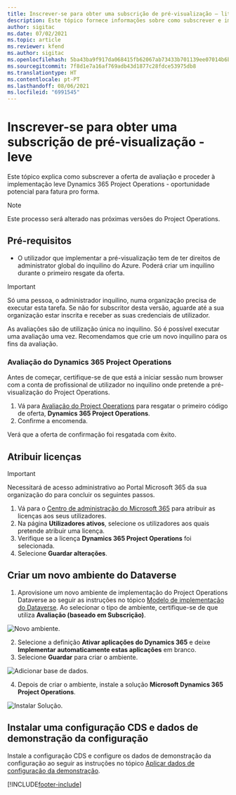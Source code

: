 ```yaml
---
title: Inscrever-se para obter uma subscrição de pré-visualização – lite
description: Este tópico fornece informações sobre como subscrever e implementar o Project Operations lite - oportunidade potencial para fatura pró-forma.
author: sigitac
ms.date: 07/02/2021
ms.topic: article
ms.reviewer: kfend
ms.author: sigitac
ms.openlocfilehash: 5ba43ba9f917da068415fb62067ab73433b701139ee07014b6bd8c02612008ce
ms.sourcegitcommit: 7f8d1e7a16af769adb43d1877c28fdce53975db8
ms.translationtype: HT
ms.contentlocale: pt-PT
ms.lasthandoff: 08/06/2021
ms.locfileid: "6991545"
---
```

# <a name="sign-up-for-a-preview-subscription---lite"></a>Inscrever-se para obter uma subscrição de pré-visualização - leve 

Este tópico explica como subscrever a oferta de avaliação e proceder à implementação leve Dynamics 365 Project Operations - oportunidade potencial para fatura pro forma.

> [!NOTE]
> Este processo será alterado nas próximas versões do Project Operations.

## <a name="prerequisites"></a>Pré-requisitos
- O utilizador que implementar a pré-visualização tem de ter direitos de administrator global do inquilino do Azure. Poderá criar um inquilino durante o primeiro resgate da oferta.

> [!IMPORTANT]
> Só uma pessoa, o administrador inquilino, numa organização precisa de executar esta tarefa. Se não for subscritor desta versão, aguarde até a sua organização estar inscrita e receber as suas credenciais de utilizador.
> 
> As avaliações são de utilização única no inquilino. Só é possível executar uma avaliação uma vez. Recomendamos que crie um novo inquilino para os fins da avaliação.

### <a name="dynamics-365-project-operations-trial"></a>Avaliação do Dynamics 365 Project Operations 

Antes de começar, certifique-se de que está a iniciar sessão num browser com a conta de profissional de utilizador no inquilino onde pretende a pré-visualização do Project Operations.

1. Vá para [Avaliação do Project Operations](https://aka.ms/try-po) para resgatar o primeiro código de oferta, **Dynamics 365 Project Operations**.
2. Confirme a encomenda.

  Verá que a oferta de confirmação foi resgatada com êxito.

## <a name="assign-licenses"></a>Atribuir licenças

> [!IMPORTANT]
> Necessitará de acesso administrativo ao Portal Microsoft 365 da sua organização do para concluir os seguintes passos.


1. Vá para o [Centro de administração do Microsoft 365](https://portal.office.com/) para atribuir as licenças aos seus utilizadores.
2. Na página **Utilizadores ativos**, selecione os utilizadores aos quais pretende atribuir uma licença.
3. Verifique se a licença **Dynamics 365 Project Operations** foi selecionada. 
4. Selecione **Guardar alterações**.

## <a name="create-a-new-dataverse-environment"></a>Criar um novo ambiente do Dataverse

1. Aprovisione um novo ambiente de implementação do Project Operations Dataverse ao seguir as instruções no tópico [Modelo de implementação do Dataverse](lite-deployment.md). Ao selecionar o tipo de ambiente, certifique-se de que utiliza **Avaliação (baseado em Subscrição)**.

  ![Novo ambiente.](./media/19CreateEnvironment.png)

2. Selecione a definição **Ativar aplicações do Dynamics 365** e deixe **Implementar automaticamente estas aplicações** em branco.  
3. Selecione **Guardar** para criar o ambiente.

  ![Adicionar base de dados.](./media/20CreateEnvironment1.png)

4. Depois de criar o ambiente, instale a solução **Microsoft Dynamics 365 Project Operations**. 

![Instalar Solução.](./media/21InstallSolution.png)

## <a name="install-a-cds-configuration-and-setup-demo-data"></a>Instalar uma configuração CDS e dados de demonstração da configuração

Instale a configuração CDS e configure os dados de demonstração da configuração ao seguir as instruções no tópico [Aplicar dados de configuração da demonstração](lite-apply-demo-setup-config-data.md).


[!INCLUDE[footer-include](../includes/footer-banner.md)]
